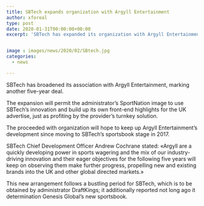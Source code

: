 ```yaml
---
title: SBTech expands organization with Argyll Entertainment
author: xforeal 
type: post
date: 2020-01-31T00:00:00+00:00
excerpt: 'SBTech has expanded its organization with Argyll Entertainment, marking another five-year deal '


image : images/news/2020/02/SBtech.jpg
categories:
  - news

---
```

SBTech has broadened its association with Argyll Entertainment, marking another five-year deal.

The expansion will permit the administrator&#8217;s SportNation image to use SBTech&rsquo;s innovation and build up its own front-end highlights for the UK advertise, just as profiting by the provider&#8217;s turnkey solution.

The proceeded with organization will hope to keep up Argyll Entertainment&#8217;s development since moving to SBTech&#8217;s sportsbook stage in 2017.

SBTech Chief Development Officer Andrew Cochrane stated: &#171;Argyll are a quickly developing power in sports wagering and the mix of our industry-driving innovation and their eager objectives for the following five years will keep on observing them make further progress, propelling new and existing brands into the UK and other global directed markets.&#187;

This new arrangement follows a bustling period for SBTech, which is to be obtained by administrator DraftKings; it additionally reported not long ago it determination Genesis Global&#8217;s new sportsbook.